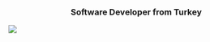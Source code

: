 <h3 align="center">Software Developer from Turkey</h3>

<img align="center" src="https://github-readme-stats.vercel.app/api/top-langs/?username=gosmacx&theme=dark&layout=compact" />
